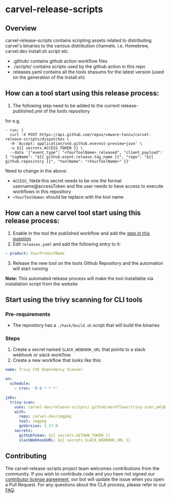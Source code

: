 # carvel-release-scripts

## Overview

carvel-release-scripts contains scripting assets related to distributing carvel's binaries to the various distribution channels. i.e. Homebrew, carvel.dev install.sh script etc.

- .github/ contains github action workflow files
- ./scripts/ contains scripts used by the github action in this repo
- releases.yaml contains all the tools shasums for the latest version (used on the generation of the install.sh)

## How can a tool start using this release process:
1. The following step need to be added to the current release-published.yml of the tools repository
   
for e.g.
```
- run: |
  curl -X POST https://api.github.com/repos/vmware-tanzu/carvel-release-scripts/dispatches \
  -H 'Accept: application/vnd.github.everest-preview+json' \
  -u ${{ secrets.ACCESS_TOKEN }} \
  --data '{"event_type": "<YourToolName>_released", "client_payload": { "tagName": "${{ github.event.release.tag_name }}", "repo": "${{ github.repository }}", "toolName": "<YourToolName>" }}'
```
Need to change in the above:
  - `ACCESS_TOKEN` this secret needs to be one the format username@accessToken and the user needs to have access to execute workflows in this repository
  - `<YourToolName>` should be replace with the tool name

## How can a new carvel tool start using this release process:
1. Enable in the tool the published workflow and add the [step in this question](#how-can-a-tool-start-using-this-release-process)
2. Edit `releases.yaml` and add the following entry to it:

```yaml
- product: YourProductName
```
3. Release the new tool on the tools Github Repository and the automation will start running

**Note:** This automated release process will make the tool installable via installation script from the website

## Start using the trivy scanning for CLI tools

### Pre-requirements
- The repository has a `./hack/build.sh` script that will build the binaries

### Steps
1. Create a secret named `SLACK_WEBHOOK_URL` that points to a slack webhook or slack workflow.
2. Create a new workflow that looks like this:
```yaml
name: Trivy CVE Dependency Scanner

on:
  schedule:
    - cron: '0 0 * * *'

jobs:
  trivy-scan:
    uses: carvel-dev/release-scripts/.github/workflows/trivy-scan.yml@main
    with:
      repo: carvel-dev/imgpkg
      tool: imgpkg
      goVersion: 1.17.0
    secrets:
      githubToken: ${{ secrets.GITHUB_TOKEN }}
      slackWebhookURL: ${{ secrets.SLACK_WEBHOOK_URL }}
```

## Contributing

The carvel-release-scripts project team welcomes contributions from the community. 
If you wish to contribute code and you have not signed our [contributor license agreement](https://cla.vmware.com/cla/1/preview), our bot will update the issue when you open a Pull Request. 
For any questions about the CLA process, please refer to our [FAQ](https://cla.vmware.com/faq).
